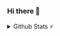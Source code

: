 ### Hi there 👋

<!--
**alsobihi/alsobihi** is a ✨ _special_ ✨ repository because its `README.md` (this file) appears on your GitHub profile.

Here are some ideas to get you started:

- 🔭 I’m currently working on ...
- 🌱 I’m currently learning ...
- 👯 I’m looking to collaborate on ...
- 🤔 I’m looking for help with ...
- 💬 Ask me about ...
- 📫 How to reach me: ...
- 😄 Pronouns: ...
- ⚡ Fun fact: ...
-->






<details>
  <summary>Github Stats ⚡</summary>
  
  <a href="#">![Github stats](https://github-readme-stats.vercel.app/api?username=alsobihi&theme=blueberry&count_private=true&hide_border=true&line_height=20)</a>
  <a href="#">![Top Langs](https://github-readme-stats.vercel.app/api/top-langs/?username=alsobihi&layout=compact&theme=blueberry&count_private=true&hide_border=true)</a>
</details>
